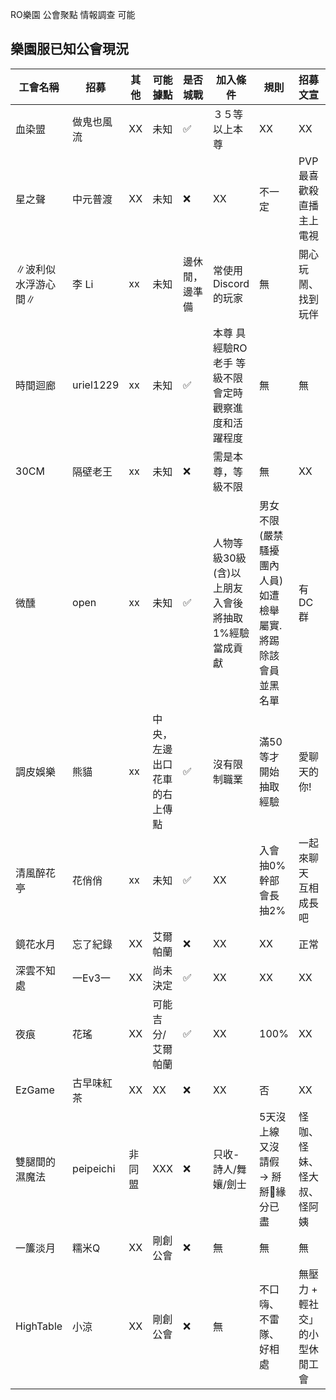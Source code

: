 RO樂園 公會聚點 情報調查 
 可能


## 樂園服已知公會現況

| 工會名稱 | 招募 | 其他 | 可能據點 | 是否城戰 | 加入條件 | 規則 | 招募文宣  | 筆者備註 |
|----------|----------|----------|----------|--------|------|------------|----------|----------|
|血染盟|做鬼也風流| XX| 未知 |✅|３５等以上本尊| XX|XX|沒看到人報名|
|星之聲|中元普渡| XX| 未知 |❌| XX | 不一定| PVP最喜歡殺直播主上電視  |RO超過20年的玩家 |
|∥波利似水浮游心間∥| 李 Li | xx| 未知 |邊休閒，邊準備|常使用 Discord 的玩家| 無  |  開心玩鬧、找到玩伴|玩補師，工會內部蠻活耀的|
|時間迴廊| uriel1229 | xx| 未知 |✅ | 本尊 具經驗RO老手 等級不限 會定時觀察進度和活躍程度  | 無  | 無 |XX|
|30CM| 隔壁老王 | xx| 未知 |❌ | 需是本尊，等級不限  | 無  |  XX |用色圖當工會圖|
| 微醺  | open   | xx| 未知 |✅ | 人物等級30級(含)以上朋友入會後將抽取1%經驗當成貢獻 |男女不限(嚴禁騷擾團內人員)如遭檢舉屬實.將踢除該會員並黑名單  |  有DC群 |xx|
| 調皮娛樂    | 熊貓   | xx| 中央，左邊出口花車的右上傳點 |✅ |沒有限制職業 |  滿50等才開始抽取經驗  |  愛聊天的你! |剛創，很有禮貌，有想法|
| 清風醉花亭    | 花俏俏   | xx| 未知 |✅  | XX | 入會抽0% 幹部會長抽2%  | 一起來聊天 互相成長吧 |xx|
| 鏡花水月    | 忘了紀錄   | XX| 艾爾帕蘭 |❌   | XX | XX | 正常   |QQ |
| 深雲不知處   | 一Ev3一    | XX  | 尚未決定 | ✅ | XX | XX         | XX | 有幽默感|
| 夜痕      | 花瑤     |  XX | 可能吉分/艾爾帕蘭 | ✅  | XX | 100%       | XX | WW|
|  EzGame    | 古早味紅茶   |  XX |XX | ❌| XX | 否      |XX |WW |
| 雙腿間的濕魔法  |  peipeichi   | 非同盟 | XXX | ❌ |只收-詩人/舞孃/劍士| 5天沒上線又沒請假 → 掰掰👋緣分已盡     | 怪咖、怪妹、怪大叔、怪阿姨|語氣不太好 |
|  一簾淡月    | 糯米Q     |  XX | 剛創公會 | ❌ |無  | 無       | 無 | WW|
|  HighTable    | 小涼     |  XX | 剛創公會 | ❌ |無  | 不口嗨、不雷隊、好相處  | 無壓力 + 輕社交」的小型休閒工會 |[活躍 Discord 社群](https://discord.gg/zu4KFNJd) |

